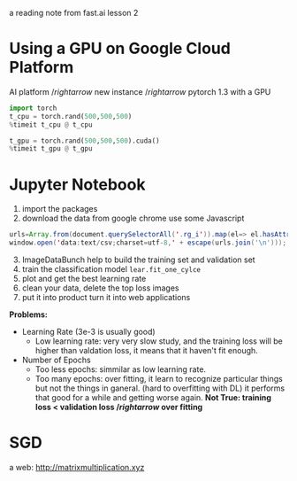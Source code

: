 a reading note from fast.ai lesson 2
# Using a GPU on Google Cloud Platform
AI platform $/rightarrow$ new instance $/rightarrow$ pytorch 1.3 with a GPU
```python
import torch
t_cpu = torch.rand(500,500,500)
%timeit t_cpu @ t_cpu

t_gpu = torch.rand(500,500,500).cuda()
%timeit t_gpu @ t_gpu
```
#  Jupyter Notebook
1. import the packages
2. download the data from google chrome use some Javascript
```Java
urls=Array.from(document.querySelectorAll('.rg_i')).map(el=> el.hasAttribute('data-src')?el.getAttribute('data-src'):el.getAttribute('data-iurl'));
window.open('data:text/csv;charset=utf-8,' + escape(urls.join('\n')));
```
3. ImageDataBunch help to build the training set and validation set
4. train the classification model `lear.fit_one_cylce`
5. plot and get the best learning rate
6. clean your data, delete the top loss images
7. put it into product turn it into web applications


**Problems:**  
* Learning Rate (3e-3 is usually good)
  * Low learning rate: very very slow study, and the training loss will be higher than valdation loss, it means that it haven't fit enough.  
* Number of Epochs
  * Too less epochs: simmilar as low learning rate.
  * Too many epochs: over fitting, it learn to recognize particular things but not the things in ganeral. (hard to overfitting with DL)
    it performs that good for a while and getting worse again.
  **Not True: training loss < validation loss $/rightarrow$ over fitting**  
  
# SGD
a web: http://matrixmultiplication.xyz
